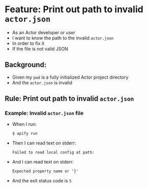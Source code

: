 # Feature: Print out path to invalid `actor.json`

- As an Actor developer or user
- I want to know the path to the invalid `actor.json`
- In order to fix it
- If the file is not valid JSON

## Background:

- Given my `pwd` is a fully initialized Actor project directory
- And the `actor.json` is invalid

## Rule: Print out path to invalid `actor.json`

### Example: Invalid `actor.json` file

- When I run:
  ```
  $ apify run
  ```
- Then I can read text on stderr:
  ```
  Failed to read local config at path:
  ```
- And I can read text on stderr:
  ```
  Expected property name or '}'
  ```
- And the exit status code is `5`
